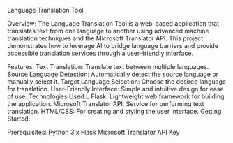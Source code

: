 Language Translation Tool

Overview:
The Language Translation Tool is a web-based application that translates text from one language to another using advanced machine translation techniques and the Microsoft Translator API. This project demonstrates how to leverage AI to bridge language barriers and provide accessible translation services through a user-friendly interface.

Features:
Text Translation: Translate text between multiple languages.
Source Language Detection: Automatically detect the source language or manually select it.
Target Language Selection: Choose the desired language for translation.
User-Friendly Interface: Simple and intuitive design for ease of use.
Technologies Used:L
Flask: Lightweight web framework for building the application.
Microsoft Translator API: Service for performing text translation.
HTML/CSS: For creating and styling the user interface.
Getting Started:

Prerequisites:
Python 3.x
Flask
Microsoft Translator API Key
